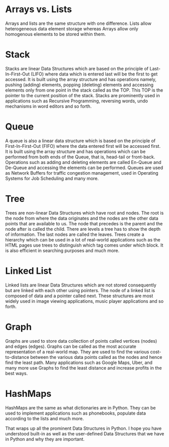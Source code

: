 # Arrays vs. Lists

Arrays and lists are the same structure with one difference. Lists allow heterogeneous data element storage whereas Arrays allow only homogenous elements to be stored within them.


# Stack

Stacks are linear Data Structures which are based on the principle of Last-In-First-Out (LIFO) where data which is entered last will be the first to get accessed. It is built using the array structure and has operations namely, pushing (adding) elements, popping (deleting) elements and accessing elements only from one point in the stack called as the TOP. This TOP is the pointer to the current position of the stack. Stacks are prominently used in applications such as Recursive Programming, reversing words, undo mechanisms in word editors and so forth.




# Queue

A queue is also a linear data structure which is based on the principle of First-In-First-Out (FIFO) where the data entered first will be accessed first. It is built using the array structure and has operations which can be performed from both ends of the Queue, that is, head-tail or front-back. Operations such as adding and deleting elements are called En-Queue and De-Queue and accessing the elements can be performed. Queues are used as Network Buffers for traffic congestion management, used in Operating Systems for Job Scheduling and many more.



# Tree

Trees are non-linear Data Structures which have root and nodes. The root is the node from where the data originates and the nodes are the other data points that are available to us. The node that precedes is the parent and the node after is called the child. There are levels a tree has to show the depth of information. The last nodes are called the leaves. Trees create a hierarchy which can be used in a lot of real-world applications such as the HTML pages use trees to distinguish which tag comes under which block. It is also efficient in searching purposes and much more.



# Linked List

Linked lists are linear Data Structures which are not stored consequently but are linked with each other using pointers. The node of a linked list is composed of data and a pointer called next. These structures are most widely used in image viewing applications, music player applications and so forth.



# Graph

Graphs are used to store data collection of points called vertices (nodes) and edges (edges). Graphs can be called as the most accurate representation of a real-world map. They are used to find the various cost-to-distance between the various data points called as the nodes and hence find the least path. Many applications such as Google Maps, Uber, and many more use Graphs to find the least distance and increase profits in the best ways.



# HashMaps

HashMaps are the same as what dictionaries are in Python. They can be used to implement applications such as phonebooks, populate data according to the lists and much more.


That wraps up all the prominent Data Structures in Python. I hope you have understood built-in as well as the user-defined Data Structures that we have in Python and why they are important.
